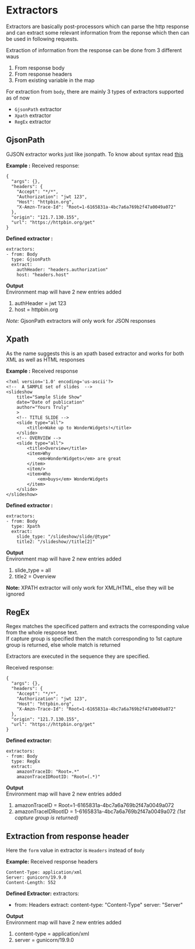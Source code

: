 # Extractors
Extractors are basically post-processors which can parse the http response and can extract some relevant information from the reponse which then can be used in following requests.

Extraction of information from the response can be done from 3 different waus
1. From response body
2. From response headers
3. From existing variable in the map


For extraction from `body`, there are mainly 3 types of extractors supported as of now

- `GjsonPath` extractor
- `Xpath` extractor
- `RegEx` extractor

## GjsonPath
GJSON extractor works just like jsonpath. To know about syntax read [this](https://github.com/tidwall/gjson/blob/master/SYNTAX.md)

**Example :**
Received response:
```
{
  "args": {}, 
  "headers": {
    "Accept": "*/*", 
    "Authorization": "jwt 123", 
    "Host": "httpbin.org", 
    "X-Amzn-Trace-Id": "Root=1-6165831a-4bc7a6a769b2f47a0049a072"
  }, 
  "origin": "121.7.130.155", 
  "url": "https://httpbin.org/get"
}
```

**Defined extractor :**
```
extractors:
- from: Body
  type: GjsonPath
  extract:
    authHeader: "headers.authorization"
    host: "headers.host"
```

**Output**  
Environment map will have 2 new entries added
1. authHeader = jwt 123
2. host = httpbin.org

*Note:* GjsonPath extractors will only work for JSON responses

## Xpath 
As the name suggests this is an xpath based extractor and works for both XML as well as HTML responses  

**Example :**
Received response
```
<?xml version='1.0' encoding='us-ascii'?>
<!--  A SAMPLE set of slides  -->
<slideshow 
    title="Sample Slide Show"
    date="Date of publication"
    author="Yours Truly"
    >
    <!-- TITLE SLIDE -->
    <slide type="all">
        <title>Wake up to WonderWidgets!</title>
    </slide>
    <!-- OVERVIEW -->
    <slide type="all">
        <title>Overview</title>
        <item>Why 
            <em>WonderWidgets</em> are great
        </item>
        <item/>
        <item>Who 
            <em>buys</em> WonderWidgets
        </item>
    </slide>
</slideshow>
```

**Defined extractor :**
```
extractors:
- from: Body
  type: Xpath
  extract:
    slide_type: "/slideshow/slide/@type"
    title2: "/slideshow//title[2]"
```

**Output**  
Environment map will have 2 new entries added
1. slide_type = all
2. title2 = Overview

**Note:** XPATH extractor will only work for XML/HTML, else they will be ignored

## RegEx
Regex matches the specificed pattern and extracts the corresponding value from the whole response text.  
If capture group is specified then the match corresponding to 1st capture group is returned, else whole match is returned
    
Extractors are executed in the sequence they are specified.

Received response:
```
{
  "args": {}, 
  "headers": {
    "Accept": "*/*", 
    "Authorization": "jwt 123", 
    "Host": "httpbin.org", 
    "X-Amzn-Trace-Id": "Root=1-6165831a-4bc7a6a769b2f47a0049a072"
  }, 
  "origin": "121.7.130.155", 
  "url": "https://httpbin.org/get"
}
```

**Defined extractor:**
```
extractors:
- from: Body
  type: RegEx
  extract:
    amazonTraceID: "Root=.*"
    amazonTraceIDRootID: "Root=(.*)"
```

**Output**  
Environment map will have 2 new entries added
1. amazonTraceID = Root=1-6165831a-4bc7a6a769b2f47a0049a072
2. amazonTraceIDRootID = 1-6165831a-4bc7a6a769b2f47a0049a072 *(1st capture group is returned)*

## Extraction from response header
Here the `form` value in extractor is `Headers` instead of `Body`

**Example:**
Received response headers
```
Content-Type: application/xml
Server: gunicorn/19.9.0
Content-Length: 552
```

**Defined Extractor:**
extractors:
- from: Headers
  extract:
    content-type: "Content-Type"
    server: "Server"

**Output**  
Environment map will have 2 new entries added
1. content-type = application/xml
2. server = gunicorn/19.9.0
